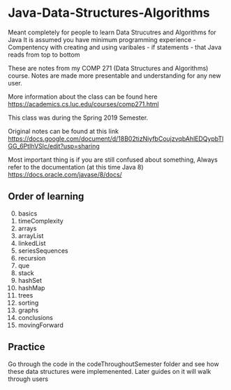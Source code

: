 # Java-Data-Structures-Algorithms
Meant completely for people to learn Data Strucutres and Algorithms for Java
It is assumed you have minimum programming experience
    - Compentency with creating and using varibales
    - if statements
    - that Java reads from top to bottom

These are notes from my COMP 271 (Data Structures and Algorithms) course. Notes are made more presentable and understanding for any new user.

More information about the class can be found here
https://academics.cs.luc.edu/courses/comp271.html

This class was during the Spring 2019 Semester.

Original notes can be found at this link
https://docs.google.com/document/d/18B02tizNiyfbCoujzvqbAhlEDQypbTlGG_6PtIhVSlc/edit?usp=sharing

Most important thing is if you are still confused about something,
Always refer to the documentation (at this time Java 8)
https://docs.oracle.com/javase/8/docs/


## Order of learning

0.  basics
1.  timeComplexity
2.  arrays
3.  arrayList
4.  linkedList
5.  seriesSequences
6.  recursion
7.  que
8.  stack
9.  hashSet
10. hashMap
11. trees
12. sorting
13. graphs
14. conclusions
15. movingForward

## Practice

Go through the code in the codeThroughoutSemester folder and see 
how these data structures were implemenented. 
Later guides on it will walk through users

